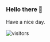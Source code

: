 ### Hello there 👋
Have a nice day.

![visitors](https://visitor-badge.glitch.me/badge?page_id=jwenjian.visitor-badge)

<!--
**rahathossain690/rahathossain690** is a ✨ _special_ ✨ repository because its `README.md` (this file) appears on your GitHub profile.

Here are some ideas to get you started:

- 🔭 I’m currently working on node.js
- 🌱 I’m currently learning react
- 👯 I’m looking to collaborate on any thing. 
- 🤔 I’m looking for help with ...
- 💬 Ask me about ...
- 📫 How to reach me: ...
- 😄 Pronouns: ...
- ⚡ Fun fact: ...
-->
